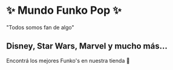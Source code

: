 # ✨ Mundo Funko Pop ✨

"Todos somos fan de algo"



## Disney, Star Wars, Marvel y mucho  más...

Encontrá los mejores Funko's en nuestra tienda 🛒
